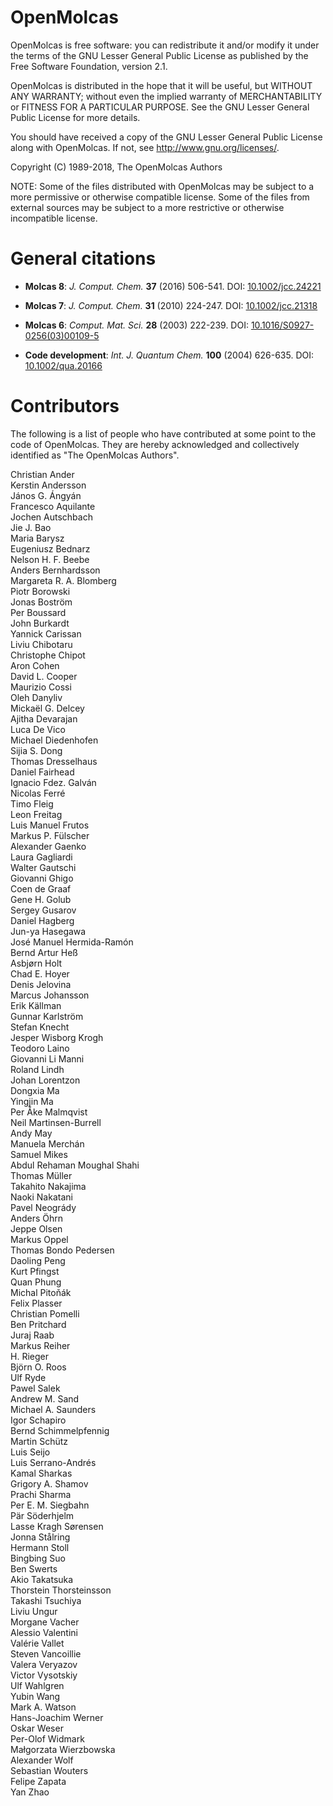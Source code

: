 OpenMolcas
==========

OpenMolcas is free software: you can redistribute it and/or modify it
under the terms of the GNU Lesser General Public License as published by
the Free Software Foundation, version 2.1.

OpenMolcas is distributed in the hope that it will be useful, but
WITHOUT ANY WARRANTY; without even the implied warranty of
MERCHANTABILITY or FITNESS FOR A PARTICULAR PURPOSE. See the GNU Lesser
General Public License for more details.

You should have received a copy of the GNU Lesser General Public License
along with OpenMolcas. If not, see <http://www.gnu.org/licenses/>.

Copyright (C) 1989-2018, The OpenMolcas Authors


NOTE: Some of the files distributed with OpenMolcas may be subject to a more
permissive or otherwise compatible license. Some of the files from external
sources may be subject to a more restrictive or otherwise incompatible license.


General citations
=================

* **Molcas 8**:
  *J. Comput. Chem.* **37** (2016) 506-541. DOI: [10.1002/jcc.24221](https://doi.org/10.1002/jcc.24221)

* **Molcas 7**:
  *J. Comput. Chem.* **31** (2010) 224-247. DOI: [10.1002/jcc.21318](https://doi.org/10.1002/jcc.21318)

* **Molcas 6**:
  *Comput. Mat. Sci.* **28** (2003) 222-239. DOI: [10.1016/S0927-0256(03)00109-5](https://doi.org/10.1016/S0927-0256(03)00109-5)

* **Code development**:
  *Int. J. Quantum Chem.* **100** (2004) 626-635. DOI: [10.1002/qua.20166](https://doi.org/10.1002/qua.20166)


Contributors
============

The following is a list of people who have contributed at some point to the
code of OpenMolcas. They are hereby acknowledged and collectively identified as
"The OpenMolcas Authors".

Christian Ander  
Kerstin Andersson  
János G. Ángyán  
Francesco Aquilante  
Jochen Autschbach  
Jie J. Bao  
Maria Barysz  
Eugeniusz Bednarz  
Nelson H. F. Beebe  
Anders Bernhardsson  
Margareta R. A. Blomberg  
Piotr Borowski  
Jonas Boström  
Per Boussard  
John Burkardt  
Yannick Carissan  
Liviu Chibotaru  
Christophe Chipot  
Aron Cohen  
David L. Cooper  
Maurizio Cossi  
Oleh Danyliv  
Mickaël G. Delcey  
Ajitha Devarajan  
Luca De Vico  
Michael Diedenhofen  
Sijia S. Dong  
Thomas Dresselhaus  
Daniel Fairhead  
Ignacio Fdez. Galván  
Nicolas Ferré  
Timo Fleig  
Leon Freitag  
Luis Manuel Frutos  
Markus P. Fülscher  
Alexander Gaenko  
Laura Gagliardi  
Walter Gautschi  
Giovanni Ghigo  
Coen de Graaf  
Gene H. Golub  
Sergey Gusarov  
Daniel Hagberg  
Jun-ya Hasegawa  
José Manuel Hermida-Ramón  
Bernd Artur Heß  
Asbjørn Holt  
Chad E. Hoyer  
Denis Jelovina  
Marcus Johansson  
Erik Källman  
Gunnar Karlström  
Stefan Knecht  
Jesper Wisborg Krogh  
Teodoro Laino  
Giovanni Li Manni  
Roland Lindh  
Johan Lorentzon  
Dongxia Ma  
Yingjin Ma  
Per Åke Malmqvist  
Neil Martinsen-Burrell  
Andy May  
Manuela Merchán  
Samuel Mikes  
Abdul Rehaman Moughal Shahi  
Thomas Müller  
Takahito Nakajima  
Naoki Nakatani  
Pavel Neogrády  
Anders Öhrn  
Jeppe Olsen  
Markus Oppel  
Thomas Bondo Pedersen  
Daoling Peng  
Kurt Pfingst  
Quan Phung  
Michal Pitoňák  
Felix Plasser  
Christian Pomelli  
Ben Pritchard  
Juraj Raab  
Markus Reiher  
H. Rieger  
Björn O. Roos  
Ulf Ryde  
Pawel Salek  
Andrew M. Sand  
Michael A. Saunders  
Igor Schapiro  
Bernd Schimmelpfennig  
Martin Schütz  
Luis Seijo  
Luis Serrano-Andrés  
Kamal Sharkas  
Grigory A. Shamov  
Prachi Sharma  
Per E. M. Siegbahn  
Pär Söderhjelm  
Lasse Kragh Sørensen  
Jonna Stålring  
Hermann Stoll  
Bingbing Suo  
Ben Swerts  
Akio Takatsuka  
Thorstein Thorsteinsson  
Takashi Tsuchiya  
Liviu Ungur  
Morgane Vacher  
Alessio Valentini  
Valérie Vallet  
Steven Vancoillie  
Valera Veryazov  
Victor Vysotskiy  
Ulf Wahlgren  
Yubin Wang  
Mark A. Watson  
Hans-Joachim Werner  
Oskar Weser  
Per-Olof Widmark  
Małgorzata Wierzbowska  
Alexander Wolf  
Sebastian Wouters  
Felipe Zapata  
Yan Zhao  
